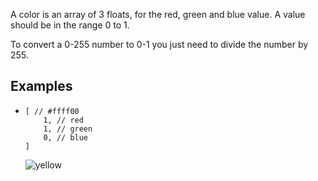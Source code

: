 A color is an array of 3 floats, for the red, green and blue value. A value should be in the range 0 to 1.

To convert a 0-255 number to 0-1 you just need to divide the number by 255.

## Examples
- ```jsonc
  [ // #ffff00
      1, // red
      1, // green
      0, // blue
  ]
  ```
  ![yellow](https://user-images.githubusercontent.com/62714153/124355174-3c908f80-dbe6-11eb-9af8-1b65150454b6.png)
